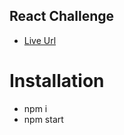 ## React Challenge

- [Live Url](http://zen3_react_challenge.surge.sh)


# Installation

- npm i
- npm start
